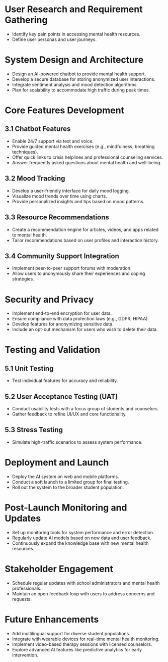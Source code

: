 # User Research and Requirement Gathering

- Identify key pain points in accessing mental health resources.
- Define user personas and user journeys.

# System Design and Architecture

- Design an AI-powered chatbot to provide mental health support.
- Develop a secure database for storing anonymized user interactions.
- Integrate sentiment analysis and mood detection algorithms.
- Plan for scalability to accommodate high traffic during peak times.

# Core Features Development

## 3.1 Chatbot Features

- Enable 24/7 support via text and voice.
- Provide guided mental health exercises (e.g., mindfulness, breathing techniques).
- Offer quick links to crisis helplines and professional counseling services.
- Answer frequently asked questions about mental health and well-being.

## 3.2 Mood Tracking

- Develop a user-friendly interface for daily mood logging.
- Visualize mood trends over time using charts.
- Provide personalized insights and tips based on mood patterns.

## 3.3 Resource Recommendations

- Create a recommendation engine for articles, videos, and apps related to mental health.
- Tailor recommendations based on user profiles and interaction history.

## 3.4 Community Support Integration

- Implement peer-to-peer support forums with moderation.
- Allow users to anonymously share their experiences and coping strategies.

# Security and Privacy

- Implement end-to-end encryption for user data.
- Ensure compliance with data protection laws (e.g., GDPR, HIPAA).
- Develop features for anonymizing sensitive data.
- Include an opt-out mechanism for users who wish to delete their data.

# Testing and Validation

## 5.1 Unit Testing

- Test individual features for accuracy and reliability.

## 5.2 User Acceptance Testing (UAT)

- Conduct usability tests with a focus group of students and counselors.
- Gather feedback to refine UI/UX and core functionality.

## 5.3 Stress Testing

- Simulate high-traffic scenarios to assess system performance.

# Deployment and Launch

- Deploy the AI system on web and mobile platforms.
- Conduct a soft launch to a limited group for final testing.
- Roll out the system to the broader student population.

# Post-Launch Monitoring and Updates

- Set up monitoring tools for system performance and error detection.
- Regularly update AI models based on new data and user feedback.
- Continuously expand the knowledge base with new mental health resources.

# Stakeholder Engagement

- Schedule regular updates with school administrators and mental health professionals.
- Maintain an open feedback loop with users to address concerns and requests.

# Future Enhancements

- Add multilingual support for diverse student populations.
- Integrate with wearable devices for real-time mental health monitoring.
- Implement video-based therapy sessions with licensed counselors.
- Explore advanced AI features like predictive analytics for early intervention.
